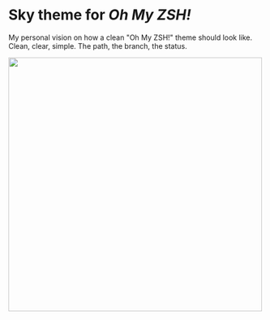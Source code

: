 Sky theme for *Oh My ZSH!*
=========

My personal vision on how a clean "Oh My ZSH!" theme should look like.
Clean, clear, simple.
The path, the branch, the status.

<img src="https://cldup.com/6JE2-LjD1o.png" width="500px"/>

